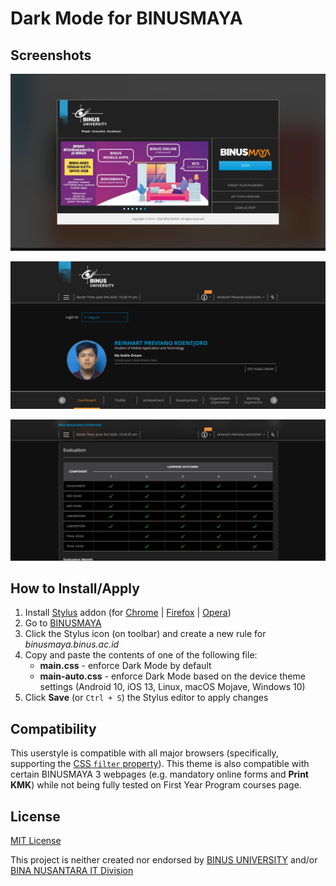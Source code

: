 # Dark Mode for BINUSMAYA

## Screenshots
![Login Page](img/img0.png)

![Dashboard Top](img/img1.png)

![Content](img/img2.png)

## How to Install/Apply
1. Install [Stylus](https://add0n.com/stylus.html) addon (for [Chrome](https://chrome.google.com/webstore/detail/stylus/clngdbkpkpeebahjckkjfobafhncgmne) | [Firefox](https://addons.mozilla.org/firefox/addon/styl-us/) | [Opera](https://addons.opera.com/extensions/details/stylus/))
2. Go to [BINUSMAYA](https://binusmaya.binus.ac.id/)
3. Click the Stylus icon (on toolbar) and create a new rule for *binusmaya.binus.ac.id*
4. Copy and paste the contents of one of the following file:
   + **main.css** - enforce Dark Mode by default
   + **main-auto.css** - enforce Dark Mode based on the device theme settings (Android 10, iOS 13, Linux, macOS Mojave, Windows 10)
5. Click **Save** (or `Ctrl + S`) the Stylus editor to apply changes

## Compatibility
This userstyle is compatible with all major browsers (specifically, supporting the [CSS `filter` property](https://developer.mozilla.org/en-US/docs/Web/CSS/filter)). This theme is also compatible with certain BINUSMAYA 3 webpages (e.g. mandatory online forms and **Print KMK**) while not being fully tested on First Year Program courses page.

## License
[MIT License](https://github.com/reinhart1010/binusmaya-dark-mode/blob/master/LICENSE)

This project is neither created nor endorsed by [BINUS UNIVERSITY](http://binus.ac.id) and/or [BINA NUSANTARA IT Division](http://ict.binus.edu/)
